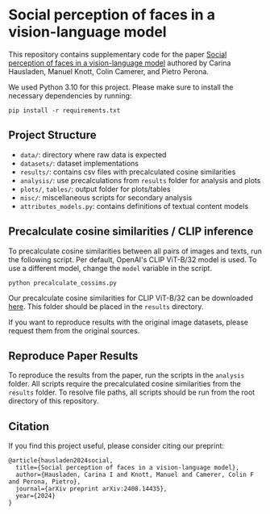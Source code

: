 # Social perception of faces in a vision-language model

This repository contains supplementary code for the paper [Social perception of faces in a vision-language model](https://arxiv.org/abs/2408.14435) authored by Carina Hausladen, Manuel Knott, Colin Camerer, and Pietro Perona.

We used Python 3.10 for this project. Please make sure to install the necessary dependencies by running:
```
pip install -r requirements.txt
```

## Project Structure

- `data/`: directory where raw data is expected
- `datasets/`: dataset implementations
- `results/`: contains csv files with precalculated cosine similarities
- `analysis/`: use precalculations from `results` folder for analysis and plots
- `plots/`, `tables/`: output folder for plots/tables
- `misc/`: miscellaneous scripts for secondary analysis
- `attributes_models.py`: contains definitions of textual content models

## Precalculate cosine similarities / CLIP inference

To precalculate cosine similarities between all pairs of images and texts, run the following script.
Per default, OpenAI's CLIP ViT-B/32 model is used. To use a different model, change the `model` variable in the script.
```
python precalculate_cossims.py
```

Our precalculate cosine similarities for CLIP ViT-B/32 can be downloaded [here](https://drive.google.com/file/d/108PuMlUc_8I9D_FNqg1S6ug__9bnCgpy/view?usp=sharing).
This folder should be placed in the `results` directory.

If you want to reproduce results with the original image datasets, please request them from the original sources.

## Reproduce Paper Results

To reproduce the results from the paper, run the scripts in the `analysis` folder.
All scripts require the precalculated cosine similarities from the `results` folder.
To resolve file paths, all scripts should be run from the root directory of this repository.

## Citation

If you find this project useful, please consider citing our preprint:
```
@article{hausladen2024social,
  title={Social perception of faces in a vision-language model},
  author={Hausladen, Carina I and Knott, Manuel and Camerer, Colin F and Perona, Pietro},
  journal={arXiv preprint arXiv:2408.14435},
  year={2024}
}
```

